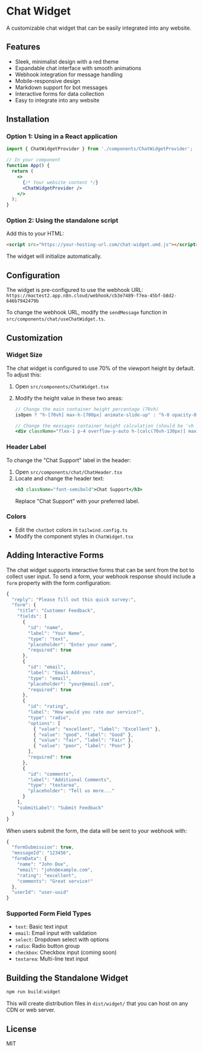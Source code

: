 
# Chat Widget

A customizable chat widget that can be easily integrated into any website.

## Features

- Sleek, minimalist design with a red theme
- Expandable chat interface with smooth animations
- Webhook integration for message handling
- Mobile-responsive design
- Markdown support for bot messages
- Interactive forms for data collection
- Easy to integrate into any website

## Installation

### Option 1: Using in a React application

```jsx
import { ChatWidgetProvider } from './components/ChatWidgetProvider';

// In your component
function App() {
  return (
    <>
      {/* Your website content */}
      <ChatWidgetProvider />
    </>
  );
}
```

### Option 2: Using the standalone script

Add this to your HTML:

```html
<script src="https://your-hosting-url.com/chat-widget.umd.js"></script>
```

The widget will initialize automatically.

## Configuration

The widget is pre-configured to use the webhook URL:
`https://mactest2.app.n8n.cloud/webhook/cb3e7489-f7ea-45bf-b8d2-646b7942479b`

To change the webhook URL, modify the `sendMessage` function in `src/components/chat/useChatWidget.ts`.

## Customization

### Widget Size

The chat widget is configured to use 70% of the viewport height by default. To adjust this:

1. Open `src/components/ChatWidget.tsx`
2. Modify the height value in these two areas:
   ```jsx
   // Change the main container height percentage (70vh)
   isOpen ? "h-[70vh] max-h-[700px] animate-slide-up" : "h-0 opacity-0 pointer-events-none"
   ```
   
   ```jsx
   // Change the messages container height calculation (should be 'vh percentage - 130px')
   <div className="flex-1 p-4 overflow-y-auto h-[calc(70vh-130px)] max-h-[570px] scroll-smooth">
   ```

### Header Label

To change the "Chat Support" label in the header:

1. Open `src/components/chat/ChatHeader.tsx`
2. Locate and change the header text:
   ```jsx
   <h3 className="font-semibold">Chat Support</h3>
   ```
   Replace "Chat Support" with your preferred label.

### Colors

- Edit the `chatbot` colors in `tailwind.config.ts`
- Modify the component styles in `ChatWidget.tsx`

## Adding Interactive Forms

The chat widget supports interactive forms that can be sent from the bot to collect user input. To send a form, your webhook response should include a `form` property with the form configuration:

```javascript
{
  "reply": "Please fill out this quick survey:",
  "form": {
    "title": "Customer Feedback",
    "fields": [
      {
        "id": "name",
        "label": "Your Name",
        "type": "text",
        "placeholder": "Enter your name",
        "required": true
      },
      {
        "id": "email",
        "label": "Email Address",
        "type": "email",
        "placeholder": "your@email.com",
        "required": true
      },
      {
        "id": "rating",
        "label": "How would you rate our service?",
        "type": "radio",
        "options": [
          { "value": "excellent", "label": "Excellent" },
          { "value": "good", "label": "Good" },
          { "value": "fair", "label": "Fair" },
          { "value": "poor", "label": "Poor" }
        ],
        "required": true
      },
      {
        "id": "comments",
        "label": "Additional Comments",
        "type": "textarea",
        "placeholder": "Tell us more..."
      }
    ],
    "submitLabel": "Submit Feedback"
  }
}
```

When users submit the form, the data will be sent to your webhook with:

```javascript
{
  "formSubmission": true,
  "messageId": "123456",
  "formData": {
    "name": "John Doe",
    "email": "john@example.com",
    "rating": "excellent",
    "comments": "Great service!"
  },
  "userId": "user-uuid"
}
```

### Supported Form Field Types

- `text`: Basic text input
- `email`: Email input with validation
- `select`: Dropdown select with options
- `radio`: Radio button group
- `checkbox`: Checkbox input (coming soon)
- `textarea`: Multi-line text input

## Building the Standalone Widget

```sh
npm run build:widget
```

This will create distribution files in `dist/widget/` that you can host on any CDN or web server.

## License

MIT
